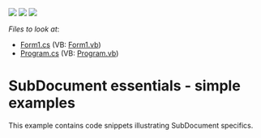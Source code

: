 <!-- default badges list -->
![](https://img.shields.io/endpoint?url=https://codecentral.devexpress.com/api/v1/VersionRange/128611832/13.1.4%2B)
[![](https://img.shields.io/badge/Open_in_DevExpress_Support_Center-FF7200?style=flat-square&logo=DevExpress&logoColor=white)](https://supportcenter.devexpress.com/ticket/details/E2265)
[![](https://img.shields.io/badge/📖_How_to_use_DevExpress_Examples-e9f6fc?style=flat-square)](https://docs.devexpress.com/GeneralInformation/403183)
<!-- default badges end -->
<!-- default file list -->
*Files to look at*:

* [Form1.cs](./CS/SubDocumentExample/Form1.cs) (VB: [Form1.vb](./VB/SubDocumentExample/Form1.vb))
* [Program.cs](./CS/SubDocumentExample/Program.cs) (VB: [Program.vb](./VB/SubDocumentExample/Program.vb))
<!-- default file list end -->
# SubDocument essentials - simple examples


<p>This example contains code snippets illustrating SubDocument specifics.</p>

<br/>


